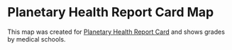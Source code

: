 # Planetary Health Report Card Map

This map was created for [Planetary Health Report Card](https://phreportcard.org/) and shows grades by medical schools. 
 
